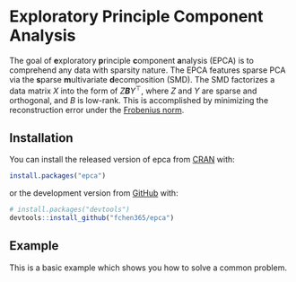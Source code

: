 


<!-- README.md is generated from README.Rmd. Please edit that file -->
Exploratory Principle Component Analysis
========================================

<!-- badges: start -->
<!-- [![lifecycle](https://img.shields.io/badge/lifecycle-experimental-orange.svg)](https://www.tidyverse.org/lifecycle/#experimental) -->
<!-- badges: end -->
The goal of **e**xploratory **p**rinciple **c**omponent **a**nalysis (EPCA) is to comprehend any data with sparsity nature. The EPCA features sparse PCA via the **s**parse **m**ultivariate **d**ecomposition (SMD). The SMD factorizes a data matrix *X* into the form of *Z**B**Y*<sup>⊤</sup>, where *Z* and *Y* are sparse and orthogonal, and *B* is low-rank. This is accomplished by minimizing the reconstruction error under the [Frobenius norm](http://mathworld.wolfram.com/FrobeniusNorm.html).

Installation
------------

You can install the released version of epca from [CRAN](https://CRAN.R-project.org) with:

``` r
install.packages("epca")
```

or the development version from [GitHub](https://github.com/) with:

``` r
# install.packages("devtools")
devtools::install_github("fchen365/epca")
```

Example
-------

This is a basic example which shows you how to solve a common problem.
